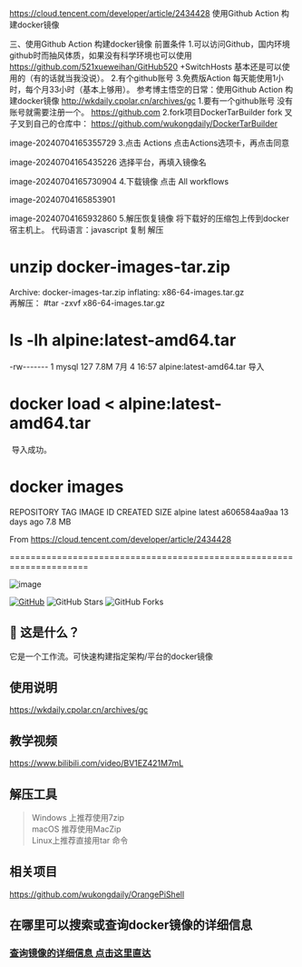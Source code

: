 https://cloud.tencent.com/developer/article/2434428
使用Github Action 构建docker镜像

三、使用Github Action 构建docker镜像
前置条件
1.可以访问Github，国内环境github时而抽风体质，如果没有科学环境也可以使用 https://github.com/521xueweihan/GitHub520 +SwitchHosts 基本还是可以使用的（有的话就当我没说）。 
2.有个github账号
3.免费版Action 每天能使用1小时，每个月33小时（基本上够用）。
参考博主悟空的日常：使用Github Action 构建docker镜像 http://wkdaily.cpolar.cn/archives/gc
1.要有一个github账号
没有账号就需要注册一个。
https://github.com
2.fork项目DockerTarBuilder
fork 叉子叉到自己的仓库中： https://github.com/wukongdaily/DockerTarBuilder

image-20240704165355729
3.点击 Actions
点击Actions选项卡，再点击同意

image-20240704165435226
选择平台，再填入镜像名

image-20240704165730904
4.下载镜像
点击 All workflows

image-20240704165853901

image-20240704165932860
5.解压恢复镜像
将下载好的压缩包上传到docker宿主机上。
代码语言：javascript
复制
解压
# unzip docker-images-tar.zip
Archive:  docker-images-tar.zip
  inflating: x86-64-images.tar.gz    
再解压：
#tar -zxvf x86-64-images.tar.gz
# ls -lh alpine:latest-amd64.tar
-rw------- 1 mysql 127 7.8M 7月   4 16:57 alpine:latest-amd64.tar
​
导入
# docker load < alpine:latest-amd64.tar
​
导入成功。
# docker images
REPOSITORY                                         TAG                 IMAGE ID            CREATED             SIZE
alpine                                             latest              a606584aa9aa        13 days ago         7.8 MB

From <https://cloud.tencent.com/developer/article/2434428> 

=====================================================================

![image](https://github.com/user-attachments/assets/3dc857e9-185b-4810-b37c-299596da8030)




[![GitHub](https://img.shields.io/github/license/wukongdaily/DockerTarBuilder.svg?label=LICENSE&logo=github&logoColor=%20)](https://github.com/wukongdaily/DockerTarBuilder/blob/master/LICENSE)
![GitHub Stars](https://img.shields.io/github/stars/wukongdaily/DockerTarBuilder.svg?style=flat&logo=appveyor&label=Stars&logo=github)
![GitHub Forks](https://img.shields.io/github/forks/wukongdaily/DockerTarBuilder.svg?style=flat&logo=appveyor&label=Forks&logo=github)

## 🤔 这是什么？
它是一个工作流。可快速构建指定架构/平台的docker镜像

## 使用说明
https://wkdaily.cpolar.cn/archives/gc
## 教学视频
https://www.bilibili.com/video/BV1EZ421M7mL
## 解压工具
> Windows 上推荐使用7zip<br>
> macOS 推荐使用MacZip<br>
> Linux上推荐直接用tar 命令

## 相关项目
https://github.com/wukongdaily/OrangePiShell
## 在哪里可以搜索或查询docker镜像的详细信息
### [查询镜像的详细信息 点击这里直达](https://docker.fxxk.dedyn.io/)
